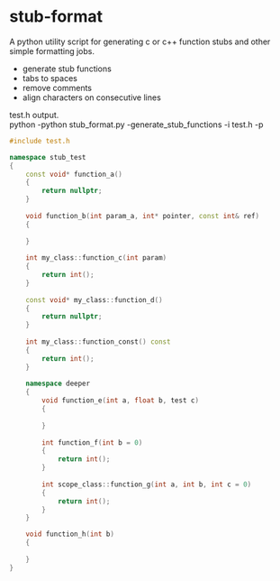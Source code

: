 # stub-format
A python utility script for generating c or c++ function stubs and other simple formatting jobs.

- generate stub functions
- tabs to spaces
- remove comments
- align characters on consecutive lines

test.h output.  
python -python stub_format.py -generate_stub_functions -i test.h -p
```c++
#include test.h

namespace stub_test
{
    const void* function_a() 
    {
        return nullptr;
    }
    
    void function_b(int param_a, int* pointer, const int& ref) 
    {
    
    }
    
    int my_class::function_c(int param) 
    {
        return int();
    }
    
    const void* my_class::function_d() 
    {
        return nullptr;
    }
    
    int my_class::function_const() const
    {
        return int();
    }
    
    namespace deeper
    {
        void function_e(int a, float b, test c) 
        {
        
        }
        
        int function_f(int b = 0) 
        {
            return int();
        }
        
        int scope_class::function_g(int a, int b, int c = 0) 
        {
            return int();
        }
    }

    void function_h(int b) 
    {
    
    }
}
```
